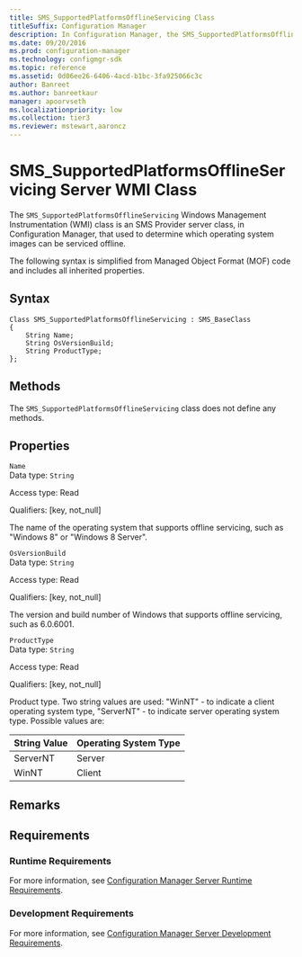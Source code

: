 ```yaml
---
title: SMS_SupportedPlatformsOfflineServicing Class
titleSuffix: Configuration Manager
description: In Configuration Manager, the SMS_SupportedPlatformsOfflineServicing Windows Management Instrumentation class is an SMS Provider server class that used to determine which operating system images can be serviced offline.
ms.date: 09/20/2016
ms.prod: configuration-manager
ms.technology: configmgr-sdk
ms.topic: reference
ms.assetid: 0d06ee26-6406-4acd-b1bc-3fa925066c3c
author: Banreet
ms.author: banreetkaur
manager: apoorvseth
ms.localizationpriority: low
ms.collection: tier3
ms.reviewer: mstewart,aaroncz 
---
```

# SMS_SupportedPlatformsOfflineServicing Server WMI Class
The `SMS_SupportedPlatformsOfflineServicing` Windows Management Instrumentation (WMI) class is an SMS Provider server class, in Configuration Manager, that used to determine which operating system images can be serviced offline.  

 The following syntax is simplified from Managed Object Format (MOF) code and includes all inherited properties.  

## Syntax  

```  
Class SMS_SupportedPlatformsOfflineServicing : SMS_BaseClass  
{  
    String Name;  
    String OsVersionBuild;  
    String ProductType;  
};  
```  

## Methods  
 The `SMS_SupportedPlatformsOfflineServicing` class does not define any methods.  

## Properties  
 `Name`  
 Data type: `String`  

 Access type: Read  

 Qualifiers: [key, not_null]  

 The name of the operating system that supports offline servicing, such as "Windows 8" or "Windows 8 Server".  

 `OsVersionBuild`  
 Data type: `String`  

 Access type: Read  

 Qualifiers: [key, not_null]  

 The version and build number of Windows that supports offline servicing, such as 6.0.6001.  

 `ProductType`  
 Data type: `String`  

 Access type: Read  

 Qualifiers: [key, not_null]  

 Product type. Two string values are used: "WinNT" - to indicate a client operating system type, "ServerNT" - to indicate server operating system type. Possible values are:  

|String Value|Operating System Type|  
|------------------|---------------------------|  
|ServerNT|Server|  
|WinNT|Client|  

## Remarks  

## Requirements  

### Runtime Requirements  
 For more information, see [Configuration Manager Server Runtime Requirements](../../../../../develop/core/reqs/server-runtime-requirements.md).  

### Development Requirements  
 For more information, see [Configuration Manager Server Development Requirements](../../../../../develop/core/reqs/server-development-requirements.md).  

